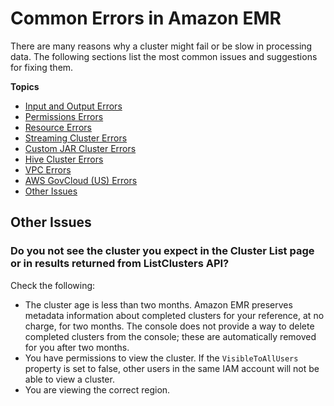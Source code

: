 # Common Errors in Amazon EMR<a name="emr-troubleshoot-errors"></a>

There are many reasons why a cluster might fail or be slow in processing data\. The following sections list the most common issues and suggestions for fixing them\.

**Topics**
+ [Input and Output Errors](emr-troubleshoot-errors-io.md)
+ [Permissions Errors](emr-troubleshoot-error-permissions.md)
+ [Resource Errors](emr-troubleshoot-error-resource.md)
+ [Streaming Cluster Errors](emr-troubleshoot-error-streaming.md)
+ [Custom JAR Cluster Errors](emr-troubleshoot-error-custom-jar.md)
+ [Hive Cluster Errors](emr-troubleshoot-error-hive.md)
+ [VPC Errors](emr-troubleshoot-error-vpc.md)
+ [AWS GovCloud \(US\) Errors](emr-troubleshoot-error-govcloud.md)
+ [Other Issues](#w3aac23c33c46)

## Other Issues<a name="w3aac23c33c46"></a>

### Do you not see the cluster you expect in the Cluster List page or in results returned from ListClusters API?<a name="w3aac23c33c46b2"></a>

Check the following:
+ The cluster age is less than two months\. Amazon EMR preserves metadata information about completed clusters for your reference, at no charge, for two months\. The console does not provide a way to delete completed clusters from the console; these are automatically removed for you after two months\.
+ You have permissions to view the cluster\. If the `VisibleToAllUsers` property is set to false, other users in the same IAM account will not be able to view a cluster\.
+ You are viewing the correct region\.